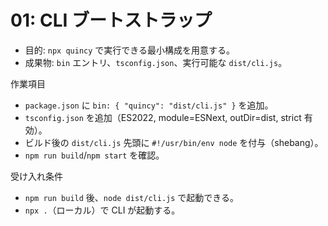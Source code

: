 # 01: CLI ブートストラップ

- 目的: `npx quincy` で実行できる最小構成を用意する。
- 成果物: `bin` エントリ、`tsconfig.json`、実行可能な `dist/cli.js`。

作業項目
- `package.json` に `bin: { "quincy": "dist/cli.js" }` を追加。
- `tsconfig.json` を追加（ES2022, module=ESNext, outDir=dist, strict 有効）。
- ビルド後の `dist/cli.js` 先頭に `#!/usr/bin/env node` を付与（shebang）。
- `npm run build`/`npm start` を確認。

受け入れ条件
- `npm run build` 後、`node dist/cli.js` で起動できる。
- `npx .`（ローカル）で CLI が起動する。
